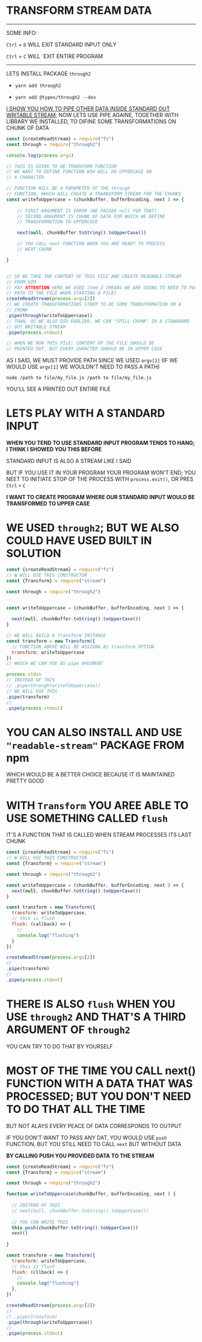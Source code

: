 # TRANSFORM STREAM DATA

***

SOME INFO:

`Ctrl` + `D` WILL EXIT STANDARD INPUT ONLY

`Ctrl` + `C` WILL `EXIT ENTIRE PROGRAM


***

LETS INSTALL  PACKAGE `through2`

- `yarn add through2`

- `yarn add @types/through2 --dev`


[I SHOW YOU HOW TO PIPE OTHER DATA INSIDE STANDARD OUT WRITABLE STREAM](/2.%20STREAMS/1.%20ABOUT%20STREAMS.md); NOW LETS USE PIPE AGAINE, TOGETHER WITH LIBRARY WE INSTALLED, TO DIFINE SOME TRANSFORMATIONS ON CHUNK OF DATA

```js
const {createReadStream} = require("fs")
const through = require("through2")

console.log(process.argv)

// THIS IS GOING TO BE TRANSFORM FUNCTION
// WE WANT TO DEFINE FUNCTION WIH WILL DO UPPERCASE ON
// A CHARACTER

// FUNCTION WILL BE A PARAMETER OF THE through
// FUNCTION, WHUCH WILL CREATE A TRAANSFORM STREAM FOR THE CHUNKS
const writeToUppercase = (chunkBuffer, bufferEncoding, next ) => {
 
    // FIRST ARGUMENT IS ERROR (WE PASSED null FOR THAT)
    // SECOND ARGUMENT IS CHUNK OF DATA FOR WHICH WE DEFINE
    // TRANSFORMATION TO UPPERCASE

    next(null, chunkBuffer.toString().toUpperCase())

    // YOU CALL next FUNCTION WHEN YOU ARE READY TO PROCESS
    // NEXT CHUNK

}


// SO WE TAKE THE CONTENT OF THIS FILE AND CREATE READABLE STREAM
// FROM HIM
// PAY ATTENTION HERE WE USED item 2 (MEANS WE ARE GOING TO NEED TO PASS
// PATH TO THE FILE WHEN STARTING A FILE)
createReadStream(process.argv[2])
// WE CREATE TRANSFORMATIONS STREM TO DO SOME TRANSFORMATION ON A
// CHUNK
.pipe(through(writeToUppercase))
// THAN, AS WE ALSO DID EARLIER, WE CAN "SPILL CHUNK" IN A STANDARRD
// OUT WRITABLE STREAM
.pipe(process.stdout)

// WHEN WE RUN THIS FILE; CONTENT OF THE FILE SHOULD BE
// PRINTED OUT, BUT EVERY CHRACTER SHOULD BE IN UPPER CASE

```

AS I SAID, WE MUST PROVIDE PATH SINCE WE USED `argv[2]` (IF WE WOULD USE `argv[1]` WE WOULDN'T NEED TO PASS A PATH)

```
node /path to file/my_file.js /path to file/my_file.js
```

YOU'LL SEE A PRINTED OUT ENTIRE FILE

# LETS PLAY WITH A STANDARD INPUT

**WHEN YOU TEND TO USE STANDARD INPUT PROGRAM TENDS TO HANG; I THINK I SHOWED YOU THIS BEFORE**

STANDARD INPUT IS ALSO A STREAM LIKE I SAID

BUT IF YOU USE IT IN YOUR PROGRAM YOUR PROGRAM WON'T END; YOU NEET TO INITIATE STOP OF THE PROCESS WITH `process.exit()`, OR PRES `Ctrl` `+` `C`

**I WANT TO CREATE PROGRAM WHERE OUR STANDARD INPUT WOULD BE TRANSFORMED TO UPPER CASE**

# WE USED `through2`; BUT WE ALSO COULD HAVE USED BUILT IN SOLUTION

```js
const {createReadStream} = require("fs")
// W WILL USE THIS CONSTRUCTOR
const {Transform} = require("stream")

const through = require("through2")


const writeToUppercase = (chunkBuffer, bufferEncoding, next ) => {
  
  next(null, chunkBuffer.toString().toUpperCase())
}

// WE WILL BUILD A Transform INSTANCE
const transform = new Transform({
  // FUNCTION ABOVE WILL BE ASSIGNA AS transform OPTION
  transform: writeToUppercase
})
// WHICH WE CAN USE AS pipe ARGUMENT

process.stdin
// INSTEAD OF THIS
// .pipe(through(writeToUppercase))
// WE WILL USE THIS
.pipe(transform)
// 
.pipe(process.stdout)
```

# YOU CAN ALSO INSTALL AND USE `"readable-stream"` PACKAGE FROM npm

WHICH WOULD BE A BETTER CHOICE BECAUSE IT IS MAINTAINED PRETTY GOOD

# WITH `Transform` YOU AREE ABLE TO USE SOMETHING CALLED `flush`

IT'S A FUNCTION THAT IS CALLED WHEN STREAM PROCESSES ITS LAST CHUNK

```js
const {createReadStream} = require("fs")
// W WILL USE THIS CONSTRUCTOR
const {Transform} = require("stream")

const through = require("through2")

const writeToUppercase = (chunkBuffer, bufferEncoding, next ) => {  
  next(null, chunkBuffer.toString().toUpperCase())
}

const transform = new Transform({
  transform: writeToUppercase,
  // this is flush
  flush: (callback) => {
    // 
    console.log("flushing")
  }
})

createReadStream(process.argv[2])
//
.pipe(transform)
//
.pipe(process.stdout)
```

# THERE IS ALSO `flush` WHEN YOU USE `through2` AND THAT'S A THIRD ARGUMENT OF `through2` 

YOU CAN TRY TO DO THAT BY YOURSELF

# MOST OF THE TIME YOU CALL next() FUNCTION WITH A DATA THAT WAS PROCESSED; BUT YOU DON'T NEED TO DO THAT ALL THE TIME

BUT NOT ALAYS EVERY PEACE OF DATA CORRESPONDS TO OUTPUT

IF YOU DON'T WANT TO PASS ANY DAT, YOU WOULD USE `push` FUNCTION, BUT YOU STILL NEED TO CALL `next` BUT WITHOUT DATA

**BY CALLING PUSH YOU PROVIDED DATA TO THE STREAM**

```js
const {createReadStream} = require("fs")
const {Transform} = require("stream")

const through = require("through2")

function writeToUppercase(chunkBuffer, bufferEncoding, next ) {  
  
  // INSTEAD OF THIS
  // next(null, chunkBuffer.toString().toUpperCase())
  
  // YOU CAN WRITE THIS
  this.push(chunkBuffer.toString().toUpperCase())
  next()
  
}

const transform = new Transform({
  transform: writeToUppercase,
  // this is flush
  flush: (cllback) => {
    // 
    console.log("flushing")
  },
})

createReadStream(process.argv[2])
//
// .pipe(transform)
.pipe(through(writeToUppercase))
//
.pipe(process.stdout)
```


